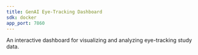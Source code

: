 ```yaml
---
title: GenAI Eye-Tracking Dashboard
sdk: docker
app_port: 7860
---
```


An interactive dashboard for visualizing and analyzing eye-tracking study data.